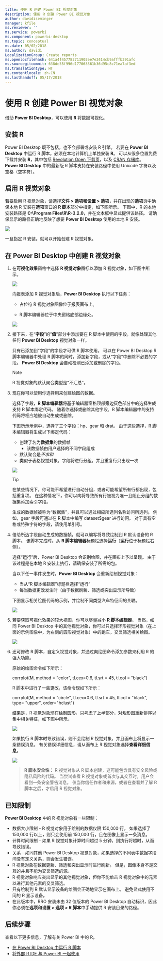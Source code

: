 ```yaml
---
title: 使用 R 创建 Power BI 视觉对象
description: 使用 R 创建 Power BI 视觉对象
author: davidiseminger
manager: kfile
ms.reviewer: ''
ms.service: powerbi
ms.component: powerbi-desktop
ms.topic: conceptual
ms.date: 05/02/2018
ms.author: davidi
LocalizationGroup: Create reports
ms.openlocfilehash: 641a4f457782711902ee7e2414cb9afffb391afc
ms.sourcegitcommit: 638de55f996d177063561b36d95c8c71ea7af3ed
ms.translationtype: HT
ms.contentlocale: zh-CN
ms.lasthandoff: 05/17/2018
---
```

# <a name="create-power-bi-visuals-using-r"></a>使用 R 创建 Power BI 视觉对象
借助 **Power BI Desktop**，可以使用 **R** 将数据可视化。

## <a name="install-r"></a>安装 R
Power BI Desktop 既不包括，也不会部署或安装 R 引擎。 若要在 **Power BI Desktop** 中运行 R 脚本，必须在本地计算机上单独安装 **R**。 可以从很多位置免费下载并安装 **R**，其中包括 [Revolution Open 下载页](https://mran.revolutionanalytics.com/download/)，以及 [CRAN 存储库](https://cran.r-project.org/bin/windows/base/)。 **Power BI Desktop** 中的最新版 R 脚本支持在安装路径中使用 Unicode 字符以及空格（空字符）。

## <a name="enable-r-visuals"></a>启用 R 视觉对象
若要启用 R 视觉对象，请选择**文件 > 选项和设置 > 选项**，并在出现的**选项**页中确保本地 R 安装在**选项**窗口的 **R 脚本**部分中指定，如下图所示。 下图中，R 的本地安装路径是 **C:\Program Files\R\R-3.2.0**，并在文本框中显式提供该路径。 请确保显示的路径正确地反映了想要 **Power BI Desktop** 使用的本地 R 安装。
   
   ![](media/desktop-r-visuals/r-visuals-2.png)

一旦指定 R 安装，就可以开始创建 R 视觉对象。

## <a name="create-r-visuals-in-power-bi-desktop"></a>在 Power BI Desktop 中创建 R 视觉对象
1. 在**可视化效果**窗格中选择 **R 视觉对象**图标以添加 R 视觉对象，如下图中所示。
   
   ![](media/desktop-r-visuals/r-visuals-3.png)

   向报表添加 R 视觉对象后，**Power BI Desktop** 执行以下任务：
   
   - 占位符 R 视觉对象图像位于报表画布上。
   
   - R 脚本编辑器位于中央窗格底部边缘处。
   
   ![](media/desktop-r-visuals/r-visuals-4.png)

2. 接下来，在“**字段**”的“**值**”部分中添加要在 R 脚本中使用的字段，就像处理其他任何 **Power BI Desktop** 视觉对象一样。 
    
    只有已添加到“字段”的字段才可供 R 脚本使用。 可以在 Power BI Desktop R 脚本编辑器中处理 R 脚本的同时，添加新字段，或从“字段”中删除不必要的字段。 **Power BI Desktop** 会自动检测已添加或删除的字段。
   
   > [!NOTE]
   > R 视觉对象的默认聚合类型是“不汇总”。
   > 
   > 
   
3. 现在你可以使用你选择用来创建绘图的数据。 

    选择了字段，**R 脚本编辑器**将基于编辑器窗格顶部旁边灰色部分中的选择生成支持 R 脚本绑定代码。 随着你选择或删除其他字段，R 脚本编辑器中的支持代码将相应地被自动生成或删除。
   
   下图所示示例中，选择了三个字段：hp、gear 和 drat。 由于这些选择，R 脚本编辑器将生成以下绑定代码：
   
   * 创建了名为**数据集**的数据帧
     * 该数据帧由用户选择的不同字段组成
   * 默认聚合是*不求和*
   * 类似于表格视觉对象，字段将进行分组，并且重复行只出现一次
   
   ![](media/desktop-r-visuals/r-visuals-5.png)
   
   > [!TIP]
   > 在某些情况下，你可能不希望进行自动分组，或者可能希望所有行都出现，包括重复项。 在这种情况下，你可以向将导致所有行被视为唯一且阻止分组的数据集添加索引字段。
   > 
   > 
   
   生成的数据帧被称为“数据集”，并且可以通过相应所选列名称访问所选列。 例如，gear 字段可通过在 R 脚本中编写 dataset$gear 进行访问。 对于具有空格或特殊字符的字段，请使用单引号。

4. 借助所选字段自动生成的数据帧，就可以编写将导致绘制到 R 默认设备的 R 脚本。 该脚本完成时，从 **R 脚本编辑器**标题栏选择**运行**（**运行**位于标题栏右侧）。
   
    选择“运行”后，Power BI Desktop 会识别绘图，并在画布上予以呈现。 由于该过程是在本地 R 安装上执行，请确保安装了所需的包。
   
   当以下任一事件发生时，**Power BI Desktop** 会重新绘制视觉对象：
   
   * 当从“R 脚本编辑器”标题栏选择“运行”
   * 每当数据更改发生时（由于数据刷新、筛选或突出显示所导致）

    下图显示相关绘图代码的示例，并绘制不同类型汽车特征间的关联。

    ![](media/desktop-r-visuals/r-visuals-6.png)

5. 若要获取可视化效果的较大视图，你可以尽量减小 **R 脚本编辑器**。 当然，如同 Power BI Desktop 中的其他视觉对象，你可以只选择环形视觉对象（在上面的示例图像中，为右侧的圆形视觉对象）中的跑车，交叉筛选相关绘图。

    ![](media/desktop-r-visuals/r-visuals-7.png)

6. 还可修改 R 脚本，自定义视觉对象，并通过向绘图命令添加参数来利用 R 的强大功能。

    原始的绘图命令如下所示：

    corrplot(M, method = "color",  tl.cex=0.6, tl.srt = 45, tl.col = "black")

    R 脚本中进行了一些更改，该命令现如下所示：

    corrplot(M, method = "circle", tl.cex=0.6, tl.srt = 45, tl.col = "black", type= "upper", order="hclust")

    结果是，R 视觉对象现在绘制圆形，只考虑了上半部分，对矩形图重新排序以集中相关特征，如下图中所示。

    ![](media/desktop-r-visuals/r-visuals-8.png)

    如果执行 R 脚本时导致错误，则不会绘制 R 视觉对象，并且画布上将显示一条错误消息。 有关错误详细信息，请从画布上 R 视觉对象选择**查看详细信息**。

    ![](media/desktop-r-visuals/r-visuals-9.png)

    > **R 脚本安全性：** R 视觉对象从 R 脚本创建，这可能包含具有安全风险或隐私风险的代码。 当尝试查看 R 视觉对象或首次与其交互时，用户会看到一条安全警告消息。 仅当你信任作者和来源，或者在查看并了解 R 脚本之后，才启用 R 视觉对象。
    > 
    > 

## <a name="known-limitations"></a>已知限制
**Power BI Desktop** 中的 R 视觉对象有一些限制：

* 数据大小限制 - R 视觉对象用于绘制的数据仅限 150,000 行。 如果选择了 150,000 行以上，则只会使用前 150,000 行，且在图像上显示一条消息。
* 计算时间限制 - 如果 R 视觉对象计算时间超过 5 分钟，则执行将超时，从而导致错误。
* 关系 - 如同其他 Power BI Desktop 视觉对象，如果选择的不同表中数据字段间没有定义关系，则会发生错误。
* R 视觉对象在数据更新、筛选和突出显示时进行刷新。 但是，图像本身不是交互的并且不能为交叉筛选的源。
* R 视觉对象响应突出显示的其他视觉对象，但你不能单击 R 视觉对象中的元素以进行其他元素的交叉筛选。
* 只有绘制到 R 默认显示设备的绘图会正确地显示在画布上。 避免显式使用不同的 R 显示设备。
* 在此版本中，RRO 安装未由 32 位版本的 Power BI Desktop 自动标识，因此你必须在**选项和设置 > 选项 > R 脚本**中手动提供 R 安装目录的路径。

## <a name="next-steps"></a>后续步骤
查看以下更多信息，了解有关 Power BI 中的 R。

* [在 Power BI Desktop 中运行 R 脚本](desktop-r-scripts.md)
* [将外部 R IDE 与 Power BI 一起使用](desktop-r-ide.md)

